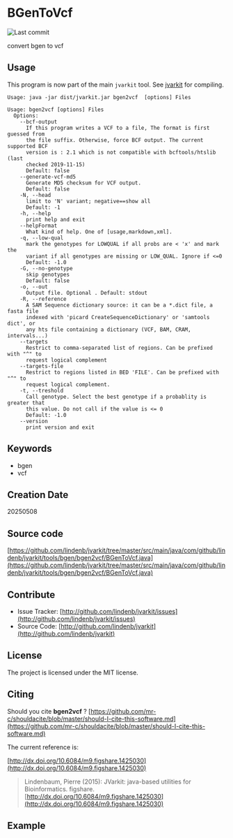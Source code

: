 # BGenToVcf

![Last commit](https://img.shields.io/github/last-commit/lindenb/jvarkit.png)

convert bgen to vcf


## Usage


This program is now part of the main `jvarkit` tool. See [jvarkit](JvarkitCentral.md) for compiling.


```
Usage: java -jar dist/jvarkit.jar bgen2vcf  [options] Files

Usage: bgen2vcf [options] Files
  Options:
    --bcf-output
      If this program writes a VCF to a file, The format is first guessed from 
      the file suffix. Otherwise, force BCF output. The current supported BCF 
      version is : 2.1 which is not compatible with bcftools/htslib (last 
      checked 2019-11-15)
      Default: false
    --generate-vcf-md5
      Generate MD5 checksum for VCF output.
      Default: false
    -N, --head
      limit to 'N' variant; negative==show all
      Default: -1
    -h, --help
      print help and exit
    --helpFormat
      What kind of help. One of [usage,markdown,xml].
    -q, --low-qual
      mark the genotypes for LOWQUAL if all probs are < 'x' and mark the 
      variant if all genotypes are missing or LOW_QUAL. Ignore if <=0
      Default: -1.0
    -G, --no-genotype
      skip genotypes
      Default: false
    -o, --out
      Output file. Optional . Default: stdout
    -R, --reference
      A SAM Sequence dictionary source: it can be a *.dict file, a fasta file 
      indexed with 'picard CreateSequenceDictionary' or 'samtools dict', or 
      any hts file containing a dictionary (VCF, BAM, CRAM, intervals...)
    --targets
      Restrict to comma-separated list of regions. Can be prefixed with "^" to 
      request logical complement
    --targets-file
      Restrict to regions listed in BED 'FILE'. Can be prefixed with "^" to 
      request logical complement.
    -t, --treshold
      Call genotype. Select the best genotype if a probablity is greater that 
      this value. Do not call if the value is <= 0
      Default: -1.0
    --version
      print version and exit

```


## Keywords

 * bgen
 * vcf



## Creation Date

20250508

## Source code 

[https://github.com/lindenb/jvarkit/tree/master/src/main/java/com/github/lindenb/jvarkit/tools/bgen/bgen2vcf/BGenToVcf.java](https://github.com/lindenb/jvarkit/tree/master/src/main/java/com/github/lindenb/jvarkit/tools/bgen/bgen2vcf/BGenToVcf.java)


## Contribute

- Issue Tracker: [http://github.com/lindenb/jvarkit/issues](http://github.com/lindenb/jvarkit/issues)
- Source Code: [http://github.com/lindenb/jvarkit](http://github.com/lindenb/jvarkit)

## License

The project is licensed under the MIT license.

## Citing

Should you cite **bgen2vcf** ? [https://github.com/mr-c/shouldacite/blob/master/should-I-cite-this-software.md](https://github.com/mr-c/shouldacite/blob/master/should-I-cite-this-software.md)

The current reference is:

[http://dx.doi.org/10.6084/m9.figshare.1425030](http://dx.doi.org/10.6084/m9.figshare.1425030)

> Lindenbaum, Pierre (2015): JVarkit: java-based utilities for Bioinformatics. figshare.
> [http://dx.doi.org/10.6084/m9.figshare.1425030](http://dx.doi.org/10.6084/m9.figshare.1425030)


## Example

```

```


